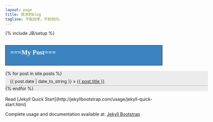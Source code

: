```yaml
---
layout: page
title: 贺洋的blog
tagline: 不能则学，不知则问。
---
```

{% include JB/setup %}

## <div style="background-color:#3C84BF; border:1px solid; font-family:微软雅黑, 'Microsoft YaHei'; padding-left:15px;"><h4 style="color:#fff; margin-top:10px">===My Post===</h4></div>
<div style="background:#ECECEC; width:650px; display:block padding:0">
<ul class="posts" style="list-style:none; padding:0; margin:0">
  {% for post in site.posts %}
    <li style="height:30px; border-bottom:1px dotted #9B47F2; padding-left:15px; line-height:33px;"><span>{{ post.date | date_to_string }}</span> &raquo; <a href="{{ BASE_PATH }}{{ post.url }}">{{ post.title }}</a></li>
  {% endfor %}
</ul>
</div>
<br>
Read [Jekyll Quick Start](http://jekyllbootstrap.com/usage/jekyll-quick-start.html)

Complete usage and documentation available at: [Jekyll Bootstrap](http://jekyllbootstrap.com)




